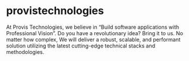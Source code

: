 # provistechnologies
At Provis Technologies, we believe in “Build software applications with Professional Vision”. Do you have a revolutionary idea? Bring it to us. No matter how complex, We will deliver a robust, scalable, and performant solution utilizing the latest cutting-edge technical stacks and methodologies.
